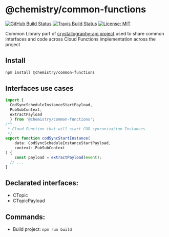 # @chemistry/common-functions
[![GitHub Build Status](https://github.com/chemistry/crystallography-api/workflows/CI/badge.svg)](https://github.com/chemistry/crystallography-api/actions?query=workflow%3ACI)
[![Travis Build Status](https://travis-ci.com/chemistry/crystallography-api.svg?branch=master)](https://travis-ci.org/chemistry/crystallography-api)
[![License: MIT](https://img.shields.io/badge/License-MIT-gren.svg)](https://opensource.org/licenses/MIT)

Common Library part of [crystallography-api project](https://github.com/chemistry/crystallography-api) used to share common interfaces and code across
Cloud Functions implementation across the project

## Install
```bash
npm install @chemistry/common-functions
```

## Interfaces use cases
```javascript
import {
  CodSyncScheduleInstanceStartPayload,
  PubSubContext,
  extractPayload
  } from '@chemistry/common-functions';
/**
 * Cloud Function that will start COD synronization Instances
 */
export function codSyncStartInstance(
    data: CodSyncScheduleInstanceStartPayload,
    context: PubSubContext
) {
    const payload = extractPayload(event);
  // ...
}
```

## Declarated interfaces:
  * CTopic
  * CTopicPayload

## Commands:
  * Build project: `npm run build`
